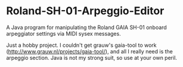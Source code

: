 # Roland-SH-01-Arpeggio-Editor
A Java program for manipulating the Roland GAIA SH-01 onboard arpeggiator settings via MIDI sysex messages.

Just a hobby project. I couldn't get grauw's gaia-tool to work (http://www.grauw.nl/projects/gaia-tool/),
and all I really need is the arpeggio section. Java is not my strong suit, so use at your own peril.
